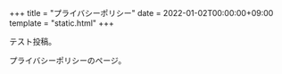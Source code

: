 +++
title = "プライバシーポリシー"
date = 2022-01-02T00:00:00+09:00
template = "static.html"
+++

テスト投稿。

プライバシーポリシーのページ。

